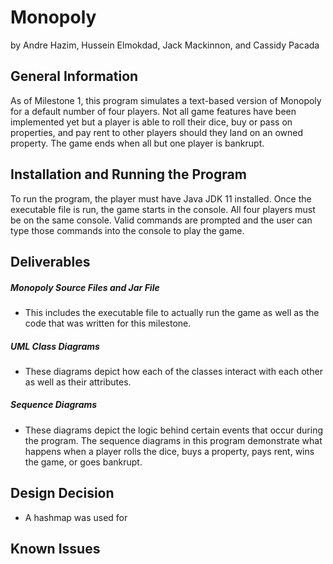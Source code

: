 # Monopoly

by Andre Hazim, Hussein Elmokdad, Jack Mackinnon, and Cassidy Pacada

## General Information

As of Milestone 1, this program simulates a text-based version of Monopoly for a default number of four players. Not all game features have been implemented yet but a player is able to roll their dice, buy or pass on properties, and pay rent to other players should they land on an owned property. The game ends when all but one player is bankrupt.

## Installation and Running the Program

To run the program, the player must have Java JDK 11 installed. Once the executable file is run, the game starts in the console. All four players must be on the same console. Valid commands are prompted and the user can type those commands into the console to play the game.

## Deliverables

##### Monopoly Source Files and Jar File
 - This includes the executable file to actually run the game as well as the code that was written for this milestone.
##### UML Class Diagrams
 - These diagrams depict how each of the classes interact with each other as well as their attributes.
##### Sequence Diagrams
 - These diagrams depict the logic behind certain events that occur during the program. The sequence diagrams in this program demonstrate what happens when a player rolls the dice, buys a property, pays rent, wins the game, or goes bankrupt.

## Design Decision
- A hashmap was used for 


## Known Issues







